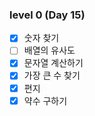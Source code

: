 ### level 0 (Day 15)

- [x] 숫자 찾기
- [ ] 배열의 유사도
- [x] 문자열 계산하기
- [x] 가장 큰 수 찾기
- [x] 편지
- [x] 약수 구하기
